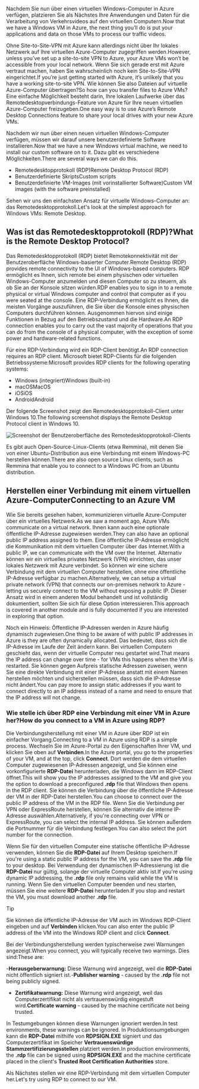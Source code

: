 <span data-ttu-id="2e92d-101">Nachdem Sie nun über einen virtuellen Windows-Computer in Azure verfügen, platzieren Sie als Nächstes Ihre Anwendungen und Daten für die Verarbeitung von Verkehrsvideos auf den virtuellen Computern.</span><span class="sxs-lookup"><span data-stu-id="2e92d-101">Now that we have a Windows VM in Azure, the next thing you’ll do is put your applications and data on those VMs to process our traffic videos.</span></span> 

<span data-ttu-id="2e92d-102">Ohne Site-to-Site-VPN mit Azure kann allerdings nicht über Ihr lokales Netzwerk auf Ihre virtuellen Azure-Computer zugegriffen werden.</span><span class="sxs-lookup"><span data-stu-id="2e92d-102">However, unless you’ve set up a site-to-site VPN to Azure, your Azure VMs won’t be accessible from your local network.</span></span> <span data-ttu-id="2e92d-103">Wenn Sie sich gerade erst mit Azure vertraut machen, haben Sie wahrscheinlich noch kein Site-to-Site-VPN eingerichtet.</span><span class="sxs-lookup"><span data-stu-id="2e92d-103">If you’re just getting started with Azure, it’s unlikely that you have a working site-to-site VPN.</span></span> <span data-ttu-id="2e92d-104">Wie können Sie also Dateien auf virtuelle Azure-Computer übertragen?</span><span class="sxs-lookup"><span data-stu-id="2e92d-104">So how can you transfer files to Azure VMs?</span></span> <span data-ttu-id="2e92d-105">Eine einfache Möglichkeit besteht darin, Ihre lokalen Laufwerke über das Remotedesktopverbindungs-Feature von Azure für Ihre neuen virtuellen Azure-Computer freizugeben.</span><span class="sxs-lookup"><span data-stu-id="2e92d-105">One easy way is to use Azure’s Remote Desktop Connections feature to share your local drives with your new Azure VMs.</span></span>

<span data-ttu-id="2e92d-106">Nachdem wir nun über einen neuen virtuellen Windows-Computer verfügen, müssen wir darauf unsere benutzerdefinierte Software installieren.</span><span class="sxs-lookup"><span data-stu-id="2e92d-106">Now that we have a new Windows virtual machine, we need to install our custom software on to it.</span></span> <span data-ttu-id="2e92d-107">Dazu gibt es verschiedene Möglichkeiten.</span><span class="sxs-lookup"><span data-stu-id="2e92d-107">There are several ways we can do this.</span></span>

- <span data-ttu-id="2e92d-108">Remotedesktopprotokoll (RDP)</span><span class="sxs-lookup"><span data-stu-id="2e92d-108">Remote Desktop Protocol (RDP)</span></span>
- <span data-ttu-id="2e92d-109">Benutzerdefinierte Skripts</span><span class="sxs-lookup"><span data-stu-id="2e92d-109">Custom scripts</span></span>
- <span data-ttu-id="2e92d-110">Benutzerdefinierte VM-Images (mit vorinstallierter Software)</span><span class="sxs-lookup"><span data-stu-id="2e92d-110">Custom VM images (with the software preinstalled)</span></span>

<span data-ttu-id="2e92d-111">Sehen wir uns den einfachsten Ansatz für virtuelle Windows-Computer an: das Remotedesktopprotokoll.</span><span class="sxs-lookup"><span data-stu-id="2e92d-111">Let's look at the simplest approach for Windows VMs: Remote Desktop.</span></span>

## <a name="what-is-the-remote-desktop-protocol"></a><span data-ttu-id="2e92d-112">Was ist das Remotedesktopprotokoll (RDP)?</span><span class="sxs-lookup"><span data-stu-id="2e92d-112">What is the Remote Desktop Protocol?</span></span>

<span data-ttu-id="2e92d-113">Das Remotedesktopprotokoll (RDP) bietet Remotekonnektivität mit der Benutzeroberfläche Windows-basierter Computer.</span><span class="sxs-lookup"><span data-stu-id="2e92d-113">Remote Desktop (RDP) provides remote connectivity to the UI of Windows-based computers.</span></span> <span data-ttu-id="2e92d-114">RDP ermöglicht es Ihnen, sich remote bei einem physischen oder virtuellen Windows-Computer anzumelden und diesen Computer so zu steuern, als ob Sie an der Konsole sitzen würden.</span><span class="sxs-lookup"><span data-stu-id="2e92d-114">RDP enables you to sign in to a remote physical or virtual Windows computer and control that computer as if you were seated at the console.</span></span> <span data-ttu-id="2e92d-115">Eine RDP-Verbindung ermöglicht es Ihnen, die meisten Vorgänge auszuführen, die Sie über die Konsole eines physischen Computers durchführen können. Ausgenommen hiervon sind einige Funktionen in Bezug auf den Betriebszustand und die Hardware.</span><span class="sxs-lookup"><span data-stu-id="2e92d-115">An RDP connection enables you to carry out the vast majority of operations that you can do from the console of a physical computer, with the exception of some power and hardware-related functions.</span></span>

<span data-ttu-id="2e92d-116">Für eine RDP-Verbindung wird ein RDP-Client benötigt.</span><span class="sxs-lookup"><span data-stu-id="2e92d-116">An RDP connection requires an RDP client.</span></span> <span data-ttu-id="2e92d-117">Microsoft bietet RDP-Clients für die folgenden Betriebssysteme:</span><span class="sxs-lookup"><span data-stu-id="2e92d-117">Microsoft provides RDP clients for the following operating systems:</span></span>

- <span data-ttu-id="2e92d-118">Windows (integriert)</span><span class="sxs-lookup"><span data-stu-id="2e92d-118">Windows (built-in)</span></span>
- <span data-ttu-id="2e92d-119">macOS</span><span class="sxs-lookup"><span data-stu-id="2e92d-119">MacOS</span></span>
- <span data-ttu-id="2e92d-120">iOS</span><span class="sxs-lookup"><span data-stu-id="2e92d-120">iOS</span></span>
- <span data-ttu-id="2e92d-121">Android</span><span class="sxs-lookup"><span data-stu-id="2e92d-121">Android</span></span>

<span data-ttu-id="2e92d-122">Der folgende Screenshot zeigt den Remotedesktopprotokoll-Client unter Windows 10.</span><span class="sxs-lookup"><span data-stu-id="2e92d-122">The following screenshot displays the Remote Desktop Protocol client in Windows 10.</span></span>

![Screenshot der Benutzeroberfläche des Remotedesktopprotokoll-Clients](../media/4-rdp-client.png)

<span data-ttu-id="2e92d-124">Es gibt auch Open-Source-Linux-Clients (etwa Remmina), mit denen Sie von einer Ubuntu-Distribution aus eine Verbindung mit einem Windows-PC herstellen können.</span><span class="sxs-lookup"><span data-stu-id="2e92d-124">There are also open source Linux clients, such as Remmina that enable you to connect to a Windows PC from an Ubuntu distribution.</span></span>

## <a name="connecting-to-an-azure-vm"></a><span data-ttu-id="2e92d-125">Herstellen einer Verbindung mit einem virtuellen Azure-Computer</span><span class="sxs-lookup"><span data-stu-id="2e92d-125">Connecting to an Azure VM</span></span>

<span data-ttu-id="2e92d-126">Wie Sie bereits gesehen haben, kommunizieren virtuelle Azure-Computer über ein virtuelles Netzwerk.</span><span class="sxs-lookup"><span data-stu-id="2e92d-126">As we saw a moment ago, Azure VMs communicate on a virtual network.</span></span> <span data-ttu-id="2e92d-127">Ihnen kann auch eine optionale öffentliche IP-Adresse zugewiesen werden.</span><span class="sxs-lookup"><span data-stu-id="2e92d-127">They can also have an optional public IP address assigned to them.</span></span> <span data-ttu-id="2e92d-128">Eine öffentliche IP-Adresse ermöglicht die Kommunikation mit dem virtuellen Computer über das Internet.</span><span class="sxs-lookup"><span data-stu-id="2e92d-128">With a public IP, we can communicate with the VM over the Internet.</span></span> <span data-ttu-id="2e92d-129">Alternativ können wir ein virtuelles privates Netzwerk (VPN) einrichten, das unser lokales Netzwerk mit Azure verbindet. So können wir eine sichere Verbindung mit dem virtuellen Computer herstellen, ohne eine öffentliche IP-Adresse verfügbar zu machen.</span><span class="sxs-lookup"><span data-stu-id="2e92d-129">Alternatively, we can setup a virtual private network (VPN) that connects our on-premises network to Azure - letting us securely connect to the VM without exposing a public IP.</span></span> <span data-ttu-id="2e92d-130">Dieser Ansatz wird in einem anderen Modul behandelt und ist vollständig dokumentiert, sollten Sie sich für diese Option interessieren.</span><span class="sxs-lookup"><span data-stu-id="2e92d-130">This approach is covered in another module and is fully documented if you are interested in exploring that option.</span></span>

<span data-ttu-id="2e92d-131">Noch ein Hinweis: Öffentliche IP-Adressen werden in Azure häufig dynamisch zugewiesen.</span><span class="sxs-lookup"><span data-stu-id="2e92d-131">One thing to be aware of with public IP addresses in Azure is they are often dynamically allocated.</span></span> <span data-ttu-id="2e92d-132">Das bedeutet, dass sich die IP-Adresse im Laufe der Zeit ändern kann. Bei virtuellen Computern geschieht das, wenn der virtuelle Computer neu gestartet wird.</span><span class="sxs-lookup"><span data-stu-id="2e92d-132">That means the IP address can change over time - for VMs this happens when the VM is restarted.</span></span> <span data-ttu-id="2e92d-133">Sie können gegen Aufpreis statische Adressen zuweisen, wenn Sie eine direkte Verbindung mit einer IP-Adresse anstatt mit einem Namen herstellen möchten und sicherstellen müssen, dass sich die IP-Adresse nicht ändert.</span><span class="sxs-lookup"><span data-stu-id="2e92d-133">You can pay more to assign static addresses if you want to connect directly to an IP address instead of a name and need to ensure that the IP address will not change.</span></span>

### <a name="how-do-you-connect-to-a-vm-in-azure-using-rdp"></a><span data-ttu-id="2e92d-134">Wie stelle ich über RDP eine Verbindung mit einer VM in Azure her?</span><span class="sxs-lookup"><span data-stu-id="2e92d-134">How do you connect to a VM in Azure using RDP?</span></span>

<span data-ttu-id="2e92d-135">Die Verbindungsherstellung mit einer VM in Azure über RDP ist ein einfacher Vorgang.</span><span class="sxs-lookup"><span data-stu-id="2e92d-135">Connecting to a VM in Azure using RDP is a simple process.</span></span> <span data-ttu-id="2e92d-136">Wechseln Sie im Azure-Portal zu den Eigenschaften Ihrer VM, und klicken Sie oben auf **Verbinden**.</span><span class="sxs-lookup"><span data-stu-id="2e92d-136">In the Azure portal, you go to the properties of your VM, and at the top, click **Connect**.</span></span> <span data-ttu-id="2e92d-137">Dort werden die dem virtuellen Computer zugewiesenen IP-Adressen angezeigt, und Sie können eine vorkonfigurierte **RDP-Datei** herunterladen, die Windows dann im RDP-Client öffnet.</span><span class="sxs-lookup"><span data-stu-id="2e92d-137">This will show you the IP addresses assigned to the VM and give you the option to download a preconfigured **.rdp** file that Windows then opens in the RDP client.</span></span> <span data-ttu-id="2e92d-138">Sie können die Verbindung über die öffentliche IP-Adresse der VM in der RDP-Datei herstellen.</span><span class="sxs-lookup"><span data-stu-id="2e92d-138">You can choose to connect over the public IP address of the VM in the RDP file.</span></span> <span data-ttu-id="2e92d-139">Wenn Sie die Verbindung per VPN oder ExpressRoute herstellen, können Sie alternativ die interne IP-Adresse auswählen.</span><span class="sxs-lookup"><span data-stu-id="2e92d-139">Alternatively, if you're connecting over VPN or ExpressRoute, you can select the internal IP address.</span></span> <span data-ttu-id="2e92d-140">Sie können außerdem die Portnummer für die Verbindung festlegen.</span><span class="sxs-lookup"><span data-stu-id="2e92d-140">You can also select the port number for the connection.</span></span>

<span data-ttu-id="2e92d-141">Wenn Sie für den virtuellen Computer eine statische öffentliche IP-Adresse verwenden, können Sie die **RDP-Datei** auf Ihrem Desktop speichern.</span><span class="sxs-lookup"><span data-stu-id="2e92d-141">If you're using a static public IP address for the VM, you can save the **.rdp** file to your desktop.</span></span> <span data-ttu-id="2e92d-142">Bei Verwendung der dynamischen IP-Adressierung ist die **RDP-Datei** nur gültig, solange der virtuelle Computer aktiv ist.</span><span class="sxs-lookup"><span data-stu-id="2e92d-142">If you're using dynamic IP addressing, the **.rdp** file only remains valid while the VM is running.</span></span> <span data-ttu-id="2e92d-143">Wenn Sie den virtuellen Computer beenden und neu starten, müssen Sie eine weitere **RDP-Datei** herunterladen.</span><span class="sxs-lookup"><span data-stu-id="2e92d-143">If you stop and restart the VM, you must download another **.rdp** file.</span></span>

> [!TIP]
> <span data-ttu-id="2e92d-144">Sie können die öffentliche IP-Adresse der VM auch im Windows RDP-Client eingeben und auf **Verbinden** klicken.</span><span class="sxs-lookup"><span data-stu-id="2e92d-144">You can also enter the public IP address of the VM into the Windows RDP client and click **Connect**.</span></span>

<span data-ttu-id="2e92d-145">Bei der Verbindungsherstellung werden typischerweise zwei Warnungen angezeigt.</span><span class="sxs-lookup"><span data-stu-id="2e92d-145">When you connect, you will typically receive two warnings.</span></span> <span data-ttu-id="2e92d-146">Dies sind:</span><span class="sxs-lookup"><span data-stu-id="2e92d-146">These are:</span></span>

<span data-ttu-id="2e92d-147">-**Herausgeberwarnung:** Diese Warnung wird angezeigt, weil die **RDP-Datei** nicht öffentlich signiert ist.</span><span class="sxs-lookup"><span data-stu-id="2e92d-147">-**Publisher warning** - caused by the **.rdp** file not being publicly signed.</span></span>
- <span data-ttu-id="2e92d-148">**Zertifikatwarnung:** Diese Warnung wird angezeigt, weil das Computerzertifikat nicht als vertrauenswürdig eingestuft wird.</span><span class="sxs-lookup"><span data-stu-id="2e92d-148">**Certificate warning** - caused by the machine certificate not being trusted.</span></span>

<span data-ttu-id="2e92d-149">In Testumgebungen können diese Warnungen ignoriert werden.</span><span class="sxs-lookup"><span data-stu-id="2e92d-149">In test environments, these warnings can be ignored.</span></span> <span data-ttu-id="2e92d-150">In Produktionsumgebungen kann die **RDP-Datei** mithilfe von **RDPSIGN.EXE** signiert und das Computerzertifikat im Speicher **Vertrauenswürdige Stammzertifizierungsstellen** platziert werden.</span><span class="sxs-lookup"><span data-stu-id="2e92d-150">In production environments, the **.rdp** file can be signed using **RDPSIGN.EXE** and the machine certificate placed in the client's **Trusted Root Certification Authorities** store.</span></span>

<span data-ttu-id="2e92d-151">Als Nächstes stellen wir eine RDP-Verbindung mit dem virtuellen Computer her.</span><span class="sxs-lookup"><span data-stu-id="2e92d-151">Let's try using RDP to connect to our VM.</span></span>
